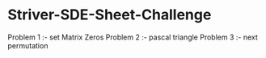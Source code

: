 # Striver-SDE-Sheet-Challenge

Problem 1 :- set Matrix Zeros
Problem 2 :- pascal triangle
Problem 3 :- next permutation
